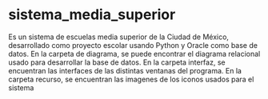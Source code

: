 # sistema_media_superior
Es un sistema de escuelas media superior de la Ciudad de México, desarrollado como proyecto escolar usando Python y Oracle como base de datos.
En la carpeta de diagrama, se puede encontrar el diagrama relacional usado para desarrollar la base de datos.
En la carpeta interfaz, se encuentran las interfaces de las distintas ventanas del programa.
En la carpeta recurso, se encuentran las imagenes de los iconos usados para el sistema
